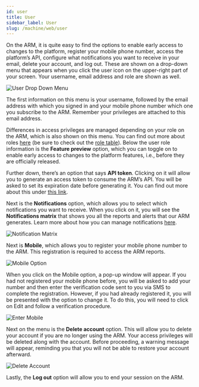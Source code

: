 ```yaml
---
id: user
title: User
sidebar_label: User
slug: /machine/web/user
---
```


On the ARM, it is quite easy to
find the options to enable early
access to changes to the platform,
register your mobile phone number,
access the platform’s API,
configure what notifications you
want to receive in your email,
delete your account,
and log out.
These are shown on a drop-down
menu that appears when you click
the user icon on the upper-right
part of your screen.
Your username,
email address and role
are shown as well.

![User Drop Down Menu](https://res.cloudinary.com/fluid-attacks/image/upload/v1665497903/docs/web/drop_menu.png)

The first information on
this menu is your username,
followed by the email address
with which you signed in and
your mobile phone number which
one you subscribe to the ARM.
Remember your privileges are
attached to this email address.

Differences in access
privileges are managed depending
on your role on the ARM,
which is also shown on this menu.
You can find out
more about roles
[here](/machine/web/groups/roles)
(be sure to check out the
[role table](/machine/web/groups/roles/#roles-table)).
Below the user role information is
the **Feature preview** option,
which you can toggle on to enable
early access to changes to the
platform features,
i.e.,
before they are officially released.

Further down,
there’s an option that says **API token**.
Clicking on it will allow you to
generate an access token to
consume the ARM’s API.
You will be asked to set its
expiration date before generating it.
You can find out more about
this under
[this link](/machine/api/#using-the-asm-api-token).

Next is the
**Notifications** option,
which allows you to select
which notifications you
want to receive.
When you click on it,
you will see the
**Notifications matrix**
that shows you all the
reports and alerts that
our ARM generates.
Learn more about how you
can manage notifications
[here](/machine/web/notifications).

![Notification Matrix](https://res.cloudinary.com/fluid-attacks/image/upload/v1665497944/docs/web/matrix_notification.png)

Next is **Mobile**,
which allows you to
register your mobile
phone number to the ARM.
This registration is
required to access
the ARM reports.

![Mobile Option](https://res.cloudinary.com/fluid-attacks/image/upload/v1665497976/docs/web/mobile.png)

When you click on
the Mobile option,
a pop-up window will appear.
If you had not registered
your mobile phone before,
you will be asked to
add your number and then
enter the verification code
sent to you via SMS to
complete the registration.
However,
if you had already registered it,
you will be presented with
the option to change it.
To do this,
you will need to click on
Edit and follow a verification
procedure.

![Enter Mobile](https://res.cloudinary.com/fluid-attacks/image/upload/v1665498003/docs/web/edit_mobile.png)

Next on the menu is the
**Delete account** option.
This will allow you to delete
your account if you are no
longer using the ARM.
Your access privileges will
be deleted along with the account.
Before proceeding, a warning
message will appear, reminding
you that you will not be able
to restore your account afterward.

![Delete Account](https://res.cloudinary.com/fluid-attacks/image/upload/v1665498032/docs/web/delete_account.png)

Lastly, the **Log out**
option will allow you to end
your session on the ARM.
